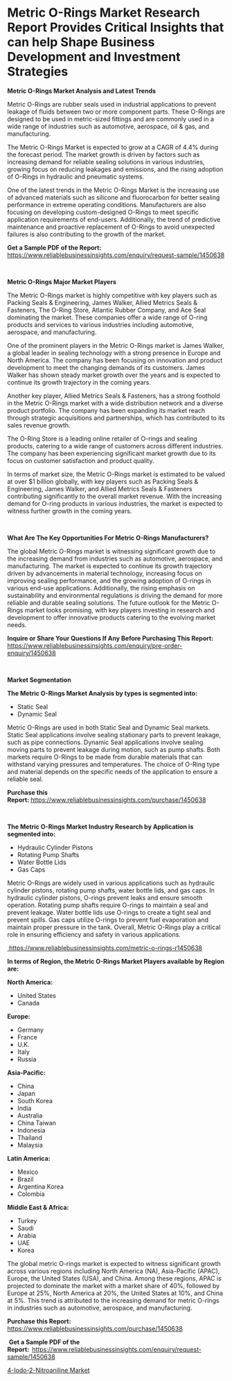 <p><h1>Metric O-Rings Market Research Report Provides Critical Insights that can help Shape Business Development and Investment Strategies</h1></p><p><strong>Metric O-Rings Market Analysis and Latest Trends</strong></p>
<p><p>Metric O-Rings are rubber seals used in industrial applications to prevent leakage of fluids between two or more component parts. These O-Rings are designed to be used in metric-sized fittings and are commonly used in a wide range of industries such as automotive, aerospace, oil & gas, and manufacturing.</p><p>The Metric O-Rings Market is expected to grow at a CAGR of 4.4% during the forecast period. The market growth is driven by factors such as increasing demand for reliable sealing solutions in various industries, growing focus on reducing leakages and emissions, and the rising adoption of O-Rings in hydraulic and pneumatic systems.</p><p>One of the latest trends in the Metric O-Rings Market is the increasing use of advanced materials such as silicone and fluorocarbon for better sealing performance in extreme operating conditions. Manufacturers are also focusing on developing custom-designed O-Rings to meet specific application requirements of end-users. Additionally, the trend of predictive maintenance and proactive replacement of O-Rings to avoid unexpected failures is also contributing to the growth of the market.</p></p>
<p><strong>Get a Sample PDF of the Report:&nbsp;</strong> <a href="https://www.reliablebusinessinsights.com/enquiry/request-sample/1450638">https://www.reliablebusinessinsights.com/enquiry/request-sample/1450638</a></p>
<p>&nbsp;</p>
<p><strong>Metric O-Rings Major Market Players</strong></p>
<p><p>The Metric O-Rings market is highly competitive with key players such as Packing Seals & Engineering, James Walker, Allied Metrics Seals & Fasteners, The O-Ring Store, Atlantic Rubber Company, and Ace Seal dominating the market. These companies offer a wide range of O-ring products and services to various industries including automotive, aerospace, and manufacturing.</p><p>One of the prominent players in the Metric O-Rings market is James Walker, a global leader in sealing technology with a strong presence in Europe and North America. The company has been focusing on innovation and product development to meet the changing demands of its customers. James Walker has shown steady market growth over the years and is expected to continue its growth trajectory in the coming years.</p><p>Another key player, Allied Metrics Seals & Fasteners, has a strong foothold in the Metric O-Rings market with a wide distribution network and a diverse product portfolio. The company has been expanding its market reach through strategic acquisitions and partnerships, which has contributed to its sales revenue growth.</p><p>The O-Ring Store is a leading online retailer of O-rings and sealing products, catering to a wide range of customers across different industries. The company has been experiencing significant market growth due to its focus on customer satisfaction and product quality.</p><p>In terms of market size, the Metric O-Rings market is estimated to be valued at over $1 billion globally, with key players such as Packing Seals & Engineering, James Walker, and Allied Metrics Seals & Fasteners contributing significantly to the overall market revenue. With the increasing demand for O-ring products in various industries, the market is expected to witness further growth in the coming years.</p></p>
<p>&nbsp;</p>
<p><strong>What Are The Key Opportunities For Metric O-Rings Manufacturers?</strong></p>
<p><p>The global Metric O-Rings market is witnessing significant growth due to the increasing demand from industries such as automotive, aerospace, and manufacturing. The market is expected to continue its growth trajectory driven by advancements in material technology, increasing focus on improving sealing performance, and the growing adoption of O-rings in various end-use applications. Additionally, the rising emphasis on sustainability and environmental regulations is driving the demand for more reliable and durable sealing solutions. The future outlook for the Metric O-Rings market looks promising, with key players investing in research and development to offer innovative products catering to the evolving market needs.</p></p>
<p><strong>Inquire or Share Your Questions If Any Before Purchasing This Report:</strong> <a href="https://www.reliablebusinessinsights.com/enquiry/pre-order-enquiry/1450638">https://www.reliablebusinessinsights.com/enquiry/pre-order-enquiry/1450638</a></p>
<p>&nbsp;</p>
<p><strong>Market Segmentation</strong></p>
<p><strong>The Metric O-Rings Market Analysis by types is segmented into:</strong></p>
<p><ul><li>Static Seal</li><li>Dynamic Seal</li></ul></p>
<p><p>Metric O-Rings are used in both Static Seal and Dynamic Seal markets. Static Seal applications involve sealing stationary parts to prevent leakage, such as pipe connections. Dynamic Seal applications involve sealing moving parts to prevent leakage during motion, such as pump shafts. Both markets require O-Rings to be made from durable materials that can withstand varying pressures and temperatures. The choice of O-Ring type and material depends on the specific needs of the application to ensure a reliable seal.</p></p>
<p><strong>Purchase this Report:&nbsp;</strong><a href="https://www.reliablebusinessinsights.com/purchase/1450638">https://www.reliablebusinessinsights.com/purchase/1450638</a></p>
<p>&nbsp;</p>
<p><strong>The Metric O-Rings Market Industry Research by Application is segmented into:</strong></p>
<p><ul><li>Hydraulic Cylinder Pistons</li><li>Rotating Pump Shafts</li><li>Water Bottle Lids</li><li>Gas Caps</li></ul></p>
<p><p>Metric O-Rings are widely used in various applications such as hydraulic cylinder pistons, rotating pump shafts, water bottle lids, and gas caps. In hydraulic cylinder pistons, O-rings prevent leaks and ensure smooth operation. Rotating pump shafts require O-rings to maintain a seal and prevent leakage. Water bottle lids use O-rings to create a tight seal and prevent spills. Gas caps utilize O-rings to prevent fuel evaporation and maintain proper pressure in the tank. Overall, Metric O-Rings play a critical role in ensuring efficiency and safety in various applications.</p></p>
<p><a href="https://www.reliablebusinessinsights.com/metric-o-rings-r1450638">&nbsp;https://www.reliablebusinessinsights.com/metric-o-rings-r1450638</a></p>
<p><strong>In terms of Region, the Metric O-Rings Market Players available by Region are:</strong></p>
<p>
    <p> <strong> North America: </strong>
        <ul>
            <li>United States</li>
            <li>Canada</li>
        </ul>
        </p> 
    <p> <strong> Europe: </strong>
        <ul>
            <li>Germany</li>
            <li>France</li>
            <li>U.K.</li>
            <li>Italy</li>
            <li>Russia</li>
        </ul>
        </p> 
    <p> <strong> Asia-Pacific: </strong>
        <ul>
            <li>China</li>
            <li>Japan</li>
            <li>South Korea</li>
            <li>India</li>
            <li>Australia</li>
            <li>China Taiwan</li>
            <li>Indonesia</li>
            <li>Thailand</li>
            <li>Malaysia</li>
        </ul>
        </p> 
    <p> <strong> Latin America: </strong>
        <ul>
            <li>Mexico</li>
            <li>Brazil</li>
            <li>Argentina Korea</li>
            <li>Colombia</li>
        </ul>
        </p> 
    <p> <strong> Middle East & Africa: </strong>
        <ul>
            <li>Turkey</li>
            <li>Saudi</li>
            <li>Arabia</li>
            <li>UAE</li>
            <li>Korea</li>
        </ul>
    </p>
    </p>
<p><p>The global metric O-rings market is expected to witness significant growth across various regions including North America (NA), Asia-Pacific (APAC), Europe, the United States (USA), and China. Among these regions, APAC is projected to dominate the market with a market share of 40%, followed by Europe at 25%, North America at 20%, the United States at 10%, and China at 5%. This trend is attributed to the increasing demand for metric O-rings in industries such as automotive, aerospace, and manufacturing.</p></p>
<p><strong>Purchase this Report: </strong><a href="https://www.reliablebusinessinsights.com/purchase/1450638">https://www.reliablebusinessinsights.com/purchase/1450638</a></p>
<p>&nbsp;<strong>Get a Sample PDF of the Report:&nbsp;&nbsp;</strong><a href="https://www.reliablebusinessinsights.com/enquiry/request-sample/1450638">https://www.reliablebusinessinsights.com/enquiry/request-sample/1450638</a></p>
<p><strong></strong></p>
<p><p><a href="https://medium.com/@warren.edmunds45645/4-iodo-2-nitroaniline-market-industry-trends-and-forecast-for-period-from-2024-to-2031-d92934a19bc7">4-Iodo-2-Nitroaniline Market</a></p></p>